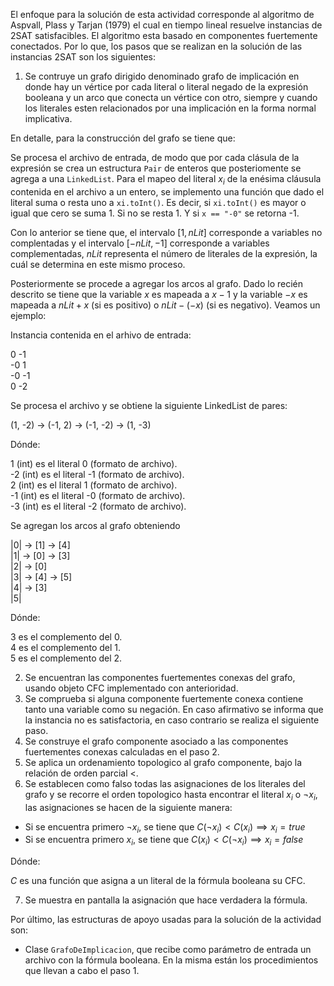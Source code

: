  El enfoque para la solución de esta actividad corresponde al algoritmo de Aspvall, Plass y Tarjan (1979) el cual en tiempo lineal resuelve instancias de 2SAT satisfacibles. El algoritmo esta basado en componentes fuertemente conectados. Por lo que, los pasos que se realizan en la solución de las instancias 2SAT son los siguientes:

1. Se contruye un grafo dirigido denominado grafo de implicación en donde hay un vértice por cada literal o literal negado de la expresión booleana y un arco que conecta un vértice con otro, siempre y cuando los literales esten relacionados por una implicación en la forma normal implicativa.
 
En detalle, para la construcción del grafo se tiene que:

Se procesa el archivo de entrada, de modo que por cada clásula de la expresión se crea un estructura `Pair` de enteros que posteriomente se agrega a una `LinkedList`. Para el mapeo del literal $x_i$ de la enésima cláusula contenida en el archivo a un entero, se implemento una función que dado el literal suma o resta uno a `xi.toInt()`. Es decir, si `xi.toInt()` es mayor o igual que cero se suma 1. Si no se resta 1. Y si `x == "-0"` se retorna -1.

Con lo anterior se tiene que, el intervalo $[1, nLit]$ corresponde a variables no complentadas y el intervalo $[-nLit, -1]$ corresponde a variables complementadas, $nLit$ representa el número de literales de la expresión, la cuál se determina en este mismo proceso.
 
Posteriormente se procede a agregar los arcos al grafo. Dado lo recién descrito se tiene que la variable $x$ es mapeada a $x - 1$ y la variable $-x$ es mapeada a $nLit + x$ (si es positivo) o $nLit -(-x)$ (si es negativo). Veamos un ejemplo:

Instancia contenida en el arhivo de entrada:

 0 -1 <br>
 -0 1 <br>
 -0 -1 <br>
 0 -2 <br>
 
Se procesa el archivo y se obtiene la siguiente LinkedList de pares:

 (1, -2) -> (-1, 2) -> (-1, -2) -> (1, -3)
 
Dónde:

 1 (int) es el literal 0 (formato de archivo). <br>
 -2 (int) es el literal -1 (formato de archivo). <br>
 2 (int) es el literal 1 (formato de archivo). <br>
 -1 (int) es el literal -0 (formato de archivo). <br>
 -3 (int) es el literal -2 (formato de archivo). <br>

Se agregan los arcos al grafo obteniendo 

 |0| -> [1] -> [4] <br>
 |1| -> [0] -> [3] <br>
 |2| -> [0]        <br>
 |3| -> [4] -> [5] <br>
 |4| -> [3]        <br>
 |5|
 
Dónde:

 3 es el complemento del 0. <br>
 4 es el complemento del 1. <br>
 5 es el complemento del 2. <br>
 
2. Se encuentran las componentes fuertementes conexas del grafo, usando objeto CFC implementado con anterioridad.
3. Se comprueba si alguna componente fuertemente conexa contiene tanto una variable como su negación. En caso afirmativo se informa que la instancia no es satisfactoria, en caso contrario se realiza el siguiente paso.
4. Se construye el grafo componente asociado a las componentes fuertementes conexas calculadas en el paso 2.
5. Se aplica un ordenamiento topologico al grafo componente, bajo la relación de orden parcial $<$.
6. Se establecen como falso todas las asignaciones de los literales del grafo y se recorre el orden topologico hasta encontrar el literal $x_i$ o $\neg x_i$, las asignaciones se hacen de la siguiente manera:
 - Si se encuentra primero $\neg x_i$, se tiene que $C(\neg x_i) < C(x_i) \implies x_i = true$
 - Si se encuentra primero $x_i$, se tiene que $C(x_i) < C(\neg x_i) \implies x_i = false$
  
 Dónde:
 
 $C$ es una función que asigna a un literal de la fórmula booleana su CFC.
 
7. Se muestra en pantalla la asignación que hace verdadera la fórmula.

Por último, las estructuras de apoyo usadas para la solución de la actividad son:

 - Clase `GrafoDeImplicacion`, que recibe como parámetro de entrada un archivo con la fórmula booleana. En la misma están los procedimientos que llevan a cabo el paso 1.
